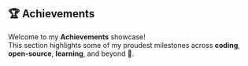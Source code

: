 ## 🏆 Achievements

Welcome to my **Achievements** showcase!  
This section highlights some of my proudest milestones across **coding**, **open-source**, **learning**, and beyond 🚀.
